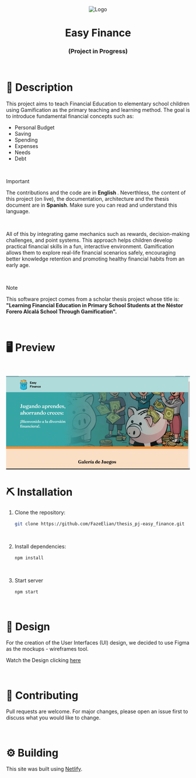 <div align="center">
  <img align="center" width="25%" src="https://easyfinance-app.netlify.app/static/media/Logo%20(v.02).da83ea2bb22187c7065d.webp" alt="Logo" />
</div>

<h1 align="center">Easy Finance</h1>
<h3 align="center">(Project in Progress)</h3>
<br>


# 📄 Description
This project aims to teach Financial Education to elementary school children using Gamification as the primary teaching and learning method. The goal is to introduce fundamental financial concepts such as:

- Personal Budget
- Saving
- Spending
- Expenses
- Needs
- Debt

<br>

> [!IMPORTANT]  
> The contributions and the code are in <b>English </b>. Neverthless, the content of this project (on live), the documentation, architecture and the thesis document are in <b>Spanish</b>. Make sure you can read and understand this language.

<br>

All of this by integrating game mechanics such as rewards, decision-making challenges, and point systems. This approach helps children develop practical financial skills in a fun, interactive environment. 
Gamification allows them to explore real-life financial scenarios safely, encouraging better knowledge retention and promoting healthy financial habits from an early age.

<br>

> [!NOTE]
> This software project comes from a scholar thesis project whose title is: <br> <b>"Learning Financial Education in Primary School Students at the Néstor Forero Alcalá School Through Gamification". </b>

<br>

# 🖥 Preview
<br>

![Descripción del GIF](public/videos/Preview_v.02.gif)
<br>

# ⛏ Installation
1. Clone the repository:
   ```bash
   git clone https://github.com/FazeElian/thesis_pj-easy_finance.git
   ```

<br>

2. Install dependencies:
   ```bash
   npm install
   ```

<br>

3. Start server
   ```bash
   npm start
   ```

<br>
   
# 🎨 Design
For the creation of the User Interfaces (UI) design, we decided to use Figma as the mockups - wireframes tool.
<br>
  
Watch the Design clicking [here](https://www.figma.com/design/CTXPtMhAAElkN8S6jGoe0n/Easy-Finance-mockup?node-id=0-1&t=vnCpLLRO4vL0MxiD-1)

<br>

# 🚀 Contributing

Pull requests are welcome. For major changes, please open an issue first
to discuss what you would like to change.

<br>

# ⚙ Building
This site was built using [Netlify](https://www.netlify.com/).
